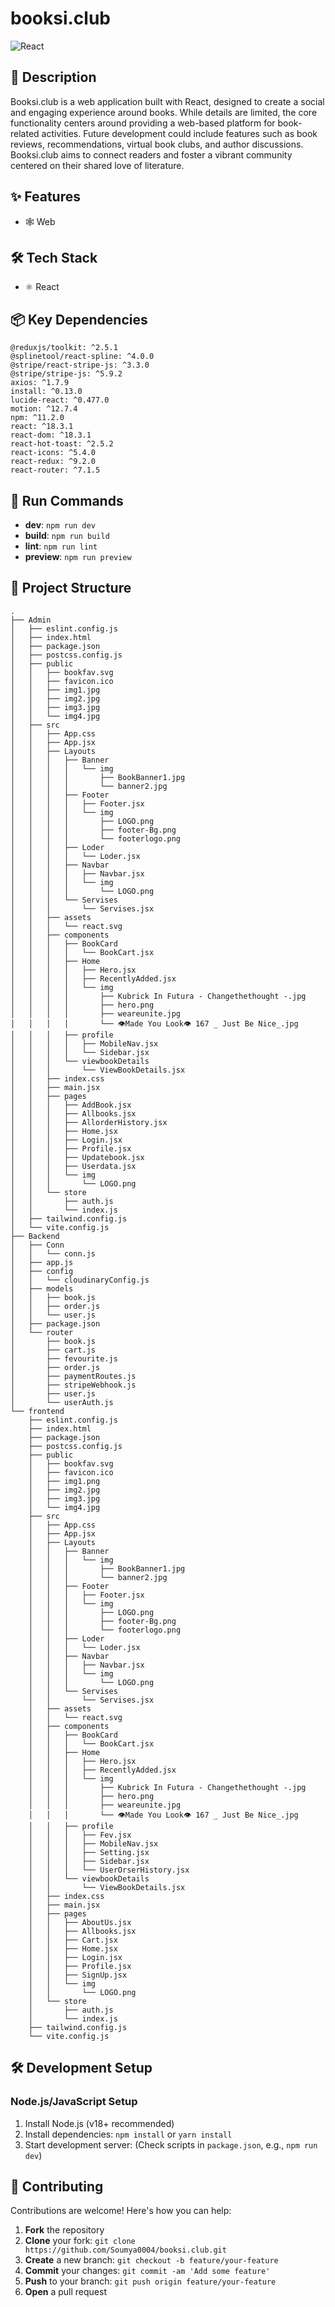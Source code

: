 # booksi.club

![React](https://img.shields.io/badge/-React-blue?logo=react&logoColor=white)

## 📝 Description

Booksi.club is a web application built with React, designed to create a social and engaging experience around books. While details are limited, the core functionality centers around providing a web-based platform for book-related activities. Future development could include features such as book reviews, recommendations, virtual book clubs, and author discussions. Booksi.club aims to connect readers and foster a vibrant community centered on their shared love of literature.

## ✨ Features

- 🕸️ Web


## 🛠️ Tech Stack

- ⚛️ React


## 📦 Key Dependencies

```
@reduxjs/toolkit: ^2.5.1
@splinetool/react-spline: ^4.0.0
@stripe/react-stripe-js: ^3.3.0
@stripe/stripe-js: ^5.9.2
axios: ^1.7.9
install: ^0.13.0
lucide-react: ^0.477.0
motion: ^12.7.4
npm: ^11.2.0
react: ^18.3.1
react-dom: ^18.3.1
react-hot-toast: ^2.5.2
react-icons: ^5.4.0
react-redux: ^9.2.0
react-router: ^7.1.5
```

## 🚀 Run Commands

- **dev**: `npm run dev`
- **build**: `npm run build`
- **lint**: `npm run lint`
- **preview**: `npm run preview`


## 📁 Project Structure

```
.
├── Admin
│   ├── eslint.config.js
│   ├── index.html
│   ├── package.json
│   ├── postcss.config.js
│   ├── public
│   │   ├── bookfav.svg
│   │   ├── favicon.ico
│   │   ├── img1.jpg
│   │   ├── img2.jpg
│   │   ├── img3.jpg
│   │   └── img4.jpg
│   ├── src
│   │   ├── App.css
│   │   ├── App.jsx
│   │   ├── Layouts
│   │   │   ├── Banner
│   │   │   │   └── img
│   │   │   │       ├── BookBanner1.jpg
│   │   │   │       └── banner2.jpg
│   │   │   ├── Footer
│   │   │   │   ├── Footer.jsx
│   │   │   │   └── img
│   │   │   │       ├── LOGO.png
│   │   │   │       ├── footer-Bg.png
│   │   │   │       └── footerlogo.png
│   │   │   ├── Loder
│   │   │   │   └── Loder.jsx
│   │   │   ├── Navbar
│   │   │   │   ├── Navbar.jsx
│   │   │   │   └── img
│   │   │   │       └── LOGO.png
│   │   │   └── Servises
│   │   │       └── Servises.jsx
│   │   ├── assets
│   │   │   └── react.svg
│   │   ├── components
│   │   │   ├── BookCard
│   │   │   │   └── BookCart.jsx
│   │   │   ├── Home
│   │   │   │   ├── Hero.jsx
│   │   │   │   ├── RecentlyAdded.jsx
│   │   │   │   └── img
│   │   │   │       ├── Kubrick In Futura - Changethethought -.jpg
│   │   │   │       ├── hero.png
│   │   │   │       ├── weareunite.jpg
│   │   │   │       └── 👁Made You Look👁 167 _ Just Be Nice_.jpg
│   │   │   ├── profile
│   │   │   │   ├── MobileNav.jsx
│   │   │   │   └── Sidebar.jsx
│   │   │   └── viewbookDetails
│   │   │       └── ViewBookDetails.jsx
│   │   ├── index.css
│   │   ├── main.jsx
│   │   ├── pages
│   │   │   ├── AddBook.jsx
│   │   │   ├── Allbooks.jsx
│   │   │   ├── AllorderHistory.jsx
│   │   │   ├── Home.jsx
│   │   │   ├── Login.jsx
│   │   │   ├── Profile.jsx
│   │   │   ├── Updatebook.jsx
│   │   │   ├── Userdata.jsx
│   │   │   └── img
│   │   │       └── LOGO.png
│   │   └── store
│   │       ├── auth.js
│   │       └── index.js
│   ├── tailwind.config.js
│   └── vite.config.js
├── Backend
│   ├── Conn
│   │   └── conn.js
│   ├── app.js
│   ├── config
│   │   └── cloudinaryConfig.js
│   ├── models
│   │   ├── book.js
│   │   ├── order.js
│   │   └── user.js
│   ├── package.json
│   └── router
│       ├── book.js
│       ├── cart.js
│       ├── fevourite.js
│       ├── order.js
│       ├── paymentRoutes.js
│       ├── stripeWebhook.js
│       ├── user.js
│       └── userAuth.js
└── frontend
    ├── eslint.config.js
    ├── index.html
    ├── package.json
    ├── postcss.config.js
    ├── public
    │   ├── bookfav.svg
    │   ├── favicon.ico
    │   ├── img1.png
    │   ├── img2.jpg
    │   ├── img3.jpg
    │   └── img4.jpg
    ├── src
    │   ├── App.css
    │   ├── App.jsx
    │   ├── Layouts
    │   │   ├── Banner
    │   │   │   └── img
    │   │   │       ├── BookBanner1.jpg
    │   │   │       └── banner2.jpg
    │   │   ├── Footer
    │   │   │   ├── Footer.jsx
    │   │   │   └── img
    │   │   │       ├── LOGO.png
    │   │   │       ├── footer-Bg.png
    │   │   │       └── footerlogo.png
    │   │   ├── Loder
    │   │   │   └── Loder.jsx
    │   │   ├── Navbar
    │   │   │   ├── Navbar.jsx
    │   │   │   └── img
    │   │   │       └── LOGO.png
    │   │   └── Servises
    │   │       └── Servises.jsx
    │   ├── assets
    │   │   └── react.svg
    │   ├── components
    │   │   ├── BookCard
    │   │   │   └── BookCart.jsx
    │   │   ├── Home
    │   │   │   ├── Hero.jsx
    │   │   │   ├── RecentlyAdded.jsx
    │   │   │   └── img
    │   │   │       ├── Kubrick In Futura - Changethethought -.jpg
    │   │   │       ├── hero.png
    │   │   │       ├── weareunite.jpg
    │   │   │       └── 👁Made You Look👁 167 _ Just Be Nice_.jpg
    │   │   ├── profile
    │   │   │   ├── Fev.jsx
    │   │   │   ├── MobileNav.jsx
    │   │   │   ├── Setting.jsx
    │   │   │   ├── Sidebar.jsx
    │   │   │   └── UserOrserHistory.jsx
    │   │   └── viewbookDetails
    │   │       └── ViewBookDetails.jsx
    │   ├── index.css
    │   ├── main.jsx
    │   ├── pages
    │   │   ├── AboutUs.jsx
    │   │   ├── Allbooks.jsx
    │   │   ├── Cart.jsx
    │   │   ├── Home.jsx
    │   │   ├── Login.jsx
    │   │   ├── Profile.jsx
    │   │   ├── SignUp.jsx
    │   │   └── img
    │   │       └── LOGO.png
    │   └── store
    │       ├── auth.js
    │       └── index.js
    ├── tailwind.config.js
    └── vite.config.js
```

## 🛠️ Development Setup

### Node.js/JavaScript Setup
1. Install Node.js (v18+ recommended)
2. Install dependencies: `npm install` or `yarn install`
3. Start development server: (Check scripts in `package.json`, e.g., `npm run dev`)


## 👥 Contributing

Contributions are welcome! Here's how you can help:

1. **Fork** the repository
2. **Clone** your fork: `git clone https://github.com/Soumya0004/booksi.club.git`
3. **Create** a new branch: `git checkout -b feature/your-feature`
4. **Commit** your changes: `git commit -am 'Add some feature'`
5. **Push** to your branch: `git push origin feature/your-feature`
6. **Open** a pull request
